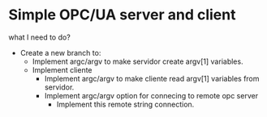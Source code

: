 # Simple OPC/UA server and client

what I need to do?
+ Create a new branch to:
    + Implement argc/argv to make servidor create argv[1] variables.
    + Implement cliente
        + Implement argc/argv to make cliente read argv[1] variables from servidor.
        + Implement argc/argv option for connecing to remote opc server
            + Implement this remote string connection.

